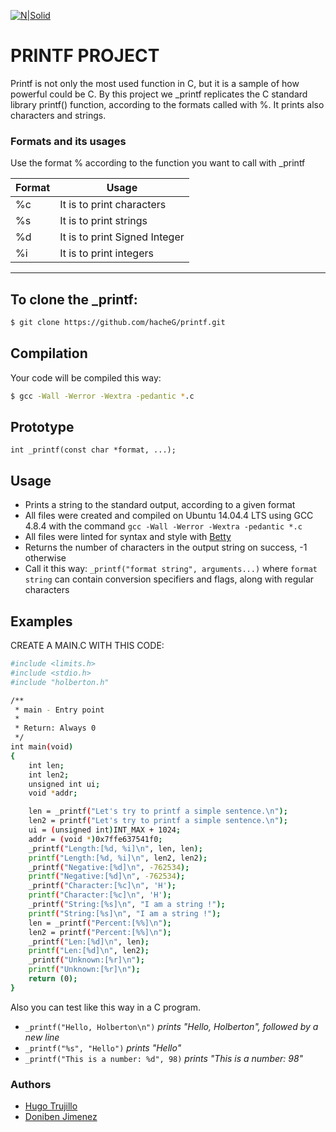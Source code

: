 [![N|Solid](https://trinityventures.com/uploads/images/portfolio/_270xAUTO_crop_center-center/Holberton-3.png )](http://holbertonschool.com)
# PRINTF PROJECT

Printf is not only the most used function in C, but it is a sample of how powerful could be C. By this project we _printf replicates the C standard library printf() function, according to the formats called with %. It prints also characters and strings.

### Formats and its usages

Use the format % according to the function you want to call with _printf

| Format | Usage |
| ------ | ------ |
| %c | It is to print characters |
| %s | It is to print strings |
| %d | It is to print Signed Integer |
| %i | It is to print integers |


---

## To clone the _printf:
```sh
$ git clone https://github.com/hacheG/printf.git
```
## Compilation

Your code will be compiled this way:
```sh
$ gcc -Wall -Werror -Wextra -pedantic *.c
```
## Prototype
```int _printf(const char *format, ...);```

## Usage
* Prints a string to the standard output, according to a given format
* All files were created and compiled on Ubuntu 14.04.4 LTS using GCC 4.8.4 with the command ```gcc -Wall -Werror -Wextra -pedantic *.c```
* All files were linted for syntax and style with [Betty](https://github.com/holbertonschool/Betty)
* Returns the number of characters in the output string on success, -1 otherwise
* Call it this way: ```_printf("format string", arguments...)``` where ```format string``` can contain conversion specifiers and flags,
along with regular characters

## Examples

CREATE A MAIN.C WITH THIS CODE:

```sh
#include <limits.h>
#include <stdio.h>
#include "holberton.h"

/**
 * main - Entry point
 *
 * Return: Always 0
 */
int main(void)
{
    int len;
    int len2;
    unsigned int ui;
    void *addr;

    len = _printf("Let's try to printf a simple sentence.\n");
    len2 = printf("Let's try to printf a simple sentence.\n");
    ui = (unsigned int)INT_MAX + 1024;
    addr = (void *)0x7ffe637541f0;
    _printf("Length:[%d, %i]\n", len, len);
    printf("Length:[%d, %i]\n", len2, len2);
    _printf("Negative:[%d]\n", -762534);
    printf("Negative:[%d]\n", -762534);
    _printf("Character:[%c]\n", 'H');
    printf("Character:[%c]\n", 'H');
    _printf("String:[%s]\n", "I am a string !");
    printf("String:[%s]\n", "I am a string !");
    len = _printf("Percent:[%%]\n");
    len2 = printf("Percent:[%%]\n");
    _printf("Len:[%d]\n", len);
    printf("Len:[%d]\n", len2);
    _printf("Unknown:[%r]\n");
    printf("Unknown:[%r]\n");
    return (0);
}
```

Also you can test like this way in a C program.

* ```_printf("Hello, Holberton\n")``` *prints "Hello, Holberton", followed by a new line*
* ```_printf("%s", "Hello")``` *prints "Hello"*
* ```_printf("This is a number: %d", 98)``` *prints "This is a number: 98"*


### Authors

 - [Hugo Trujillo](https://github.com/hacheG)
 - [Doniben Jimenez](https://github.com/Doniben)

